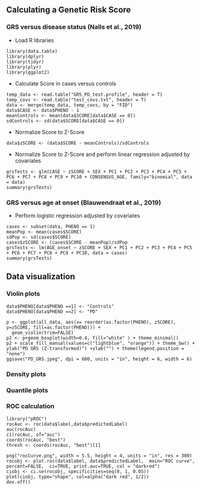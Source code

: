 ## Calculating a Genetic Risk Score

### GRS versus disease status (Nalls et al., 2019)

* Load R libraries

```
library(data.table)
library(dplyr)
library(tidyr)
library(plyr)
library(ggplot2)
```

* Calculate Score in cases versus controls 

```
temp_data <- read.table("GRS_PD_test.profile", header = T) 
temp_covs <- read.table("test_covs.txt", header = T)
data <- merge(temp_data, temp_covs, by = "FID")
data$CASE <- data$PHENO - 1
meanControls <- mean(data$SCORE[data$CASE == 0])
sdControls <- sd(data$SCORE[data$CASE == 0])
```

* Normalize Score to Z-Score 

```
data$zSCORE <- (data$SCORE - meanControls)/sdControls
```

* Normalize Score to Z-Score and perform linear regression adjusted by covariates

```
grsTests <- glm(CASE ~ zSCORE + SEX + PC1 + PC2 + PC3 + PC4 + PC5 + PC6 + PC7 + PC8 + PC9 + PC10 + CONSENSUS_AGE, family="binomial", data = data)
summary(grsTests)
```

### GRS versus age at onset (Blauwendraat et al., 2019)

* Perform logistic regression adjusted by covariates

```
cases <- subset(data, PHENO == 1)
meanPop <- mean(cases$SCORE)
sdPop <- sd(cases$SCORE)
cases$zSCORE <- (cases$SCORE - meanPop)/sdPop
grsTests <- lm(AGE_onset ~ zSCORE + SEX + PC1 + PC2 + PC3 + PC4 + PC5 + PC6 + PC7 + PC8 + PC9 + PC10, data = cases)
summary(grsTests)
```

## Data visualization

### Violin plots

```
data$PHENO[data$PHENO ==1] <- "Controls"
data$PHENO[data$PHENO ==2] <- "PD"

p <- ggplot(all_data, aes(x= reorder(as.factor(PHENO), zSCORE), y=zSCORE, fill=as.factor(PHENO))) +
  geom_violin(trim=FALSE)
p2 <- p+geom_boxplot(width=0.4, fill="white" ) + theme_minimal()
p2 + scale_fill_manual(values=c("lightblue", "orange")) + theme_bw() + ylab("PD GRS (Z-transformed)") +xlab("") + theme(legend.position = "none")
ggsave("PD_GRS.jpeg", dpi = 600, units = "in", height = 6, width = 6)

```
### Density plots

### Quantile plots

### ROC calculation

```
library("pROC")
rocAuc <- roc(data$label,data$predictedLabel)
auc(rocAuc)
ci(rocAuc, of="auc")
coords(rocAuc, "best")
thresh <- coords(rocAuc, "best")[1]
```

```
png("rocCurve.png", width = 5.5, height = 4, units = "in", res = 300)
rocobj <- plot.roc(data$label, data$predictedLabel,  main="ROC curve", percent=FALSE,  ci=TRUE, print.auc=TRUE, col = "darkred")
ciobj <- ci.se(rocobj, specificities=seq(0, 1, 0.05))
plot(ciobj, type="shape", col=alpha("dark red", 1/2))
dev.off()
```

